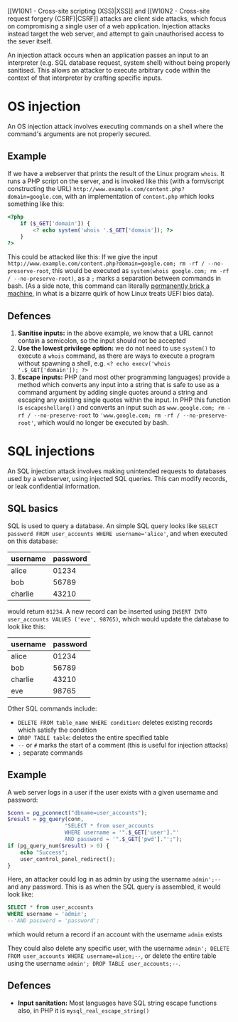 [[W10N1 - Cross-site scripting (XSS)|XSS]] and [[W10N2 - Cross-site request forgery (CSRF)|CSRF]] attacks are client side attacks, which focus on compromising a single user of a web application. Injection attacks instead target the web server, and attempt to gain unauthorised access to the sever itself.

An injection attack occurs when an application passes an input to an interpreter (e.g. SQL database request, system shell) without being properly sanitised. This allows an attacker to execute arbitrary code within the context of that interpreter by crafting specific inputs.
# OS injection
An OS injection attack involves executing commands on a shell where the command's arguments are not properly secured.
## Example
If we have a webserver that prints the result of the Linux program `whois`. It runs a PHP script on the server, and is invoked like this (with a form/script constructing the URL) `http://www.example.com/content.php?domain=google.com`, with an implementation of `content.php` which looks something like this:
```php
<?php
	if ($_GET['domain']) {
		<? echo system('whois '.$_GET['domain']); ?>
	}
?>
```
This could be attacked like this:
If we give the input `http://www.example.com/content.php?domain=google.com; rm -rf / --no-preserve-root`, this would be executed as `system(whois google.com; rm -rf / --no-preserve-root)`, as a `;` marks a separation between commands in bash. (As a side note, this command can literally [permanently brick a machine](https://thenextweb.com/news/running-a-single-delete-command-can-permanently-brick-laptops-from-inside-linux), in what is a bizarre quirk of how Linux treats UEFI bios data).

## Defences
1. **Sanitise inputs:** in the above example, we know that a URL cannot contain a semicolon, so the input should not be accepted
2. **Use the lowest privilege option:** we do not need to use `system()` to execute a `whois` command, as there are ways to execute a program without spawning a shell, e.g. `<? echo execv('whois '.$_GET['domain']); ?>`
3. **Escape inputs:** PHP (and most other programming languages) provide a method which converts any input into a string that is safe to use as a command argument by adding single quotes around a string and escaping any existing single quotes within the input. In PHP this function is `escapeshellarg()` and converts an input such as `www.google.com; rm -rf / --no-preserve-root` to `'www.google.com; rm -rf / --no-preserve-root'`, which would no longer be executed by bash.

# SQL injections
An SQL injection attack involves making unintended requests to databases used by a webserver, using injected SQL queries. This can modify records, or leak confidential information.
## SQL basics
SQL is used to query a database. An simple SQL query looks like `SELECT password FROM user_accounts WHERE username='alice'`, and when executed on this database:

| username | password |
| -------- | -------- |
| alice    | 01234    |
| bob      | 56789    |
| charlie  | 43210    |
would return `01234`.
A new record can be inserted using `INSERT INTO user_accounts VALUES ('eve', 98765)`, which would update the database to look like this:

| username | password |
| -------- | -------- |
| alice    | 01234    |
| bob      | 56789    |
| charlie  | 43210    |
| eve      | 98765    |
Other SQL commands include:
- `DELETE FROM table_name WHERE condition`: deletes existing records which satisfy the condition
- `DROP TABLE table`: deletes the entire specified table
- `--` or `#` marks the start of a comment (this is useful for injection attacks)
- `;` separate commands
## Example
A web server logs in a user if the user exists with a given username and password:
```php
$conn = pg_pconnect("dbname=user_accounts");
$result = pg_query(conn,
				  "SELECT * from user_accounts
				  WHERE username = '".$_GET['user']."'
				  AND password = '".$_GET['pwd']."';");
if (pg_query_num($result) > 0) {
	echo "Success";
	user_control_panel_redirect();
}
```
Here, an attacker could log in as admin by using the username `admin';--` and any password. This is as when the SQL query is assembled, it would look like:
```SQL
SELECT * from user_accounts
WHERE username = 'admin';
--'AND password = 'password';
```
which would return a record if an account with the username `admin` exists

They could also delete any specific user, with the username `admin'; DELETE FROM user_accounts WHERE username=alice;--`, or delete the entire table using the username `admin'; DROP TABLE user_accounts;--`.
## Defences
- **Input sanitation:** Most languages have SQL string escape functions also, in PHP it is `mysql_real_escape_string()`

